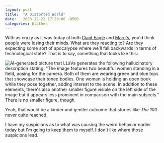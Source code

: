 ```yaml
---
layout: post
title:  "A Distorted World"
date:   2023-12-22 17:20:00 -0500
categories: blather
---
```

With as crazy as it was today at both [Giant Eagle](https://www.gianteagle.com) and [Marc's](https://www.marcs.com), you'd think people were losing their minds.  What are they reacting to?  Are they expecting some sort of apocalypse where we'll fall backwards in terms of technological state?  That is to say, something that looks like this:

![AI-generated picture that LLaVa generates the following hallucinatory description stating: "The image features two beautiful women standing in a field, posing for the camera. Both of them are wearing green and blue tops that showcase their toned bodies. One woman is holding an open book while they pose together, adding interest to the scene. In addition to these elements, there's also another smaller figure visible on the left side of the image but it appears less prominent in comparison with the main subjects."  There is no smaller figure, though.]({{site.url}}/img/planfor2024.jpg)

Yeah, that would be a kinder and gentler outcome that stories like *The 100* never quite reached.

I have my suspicions as to what was causing the weird behavior earlier today but I'm going to keep them to myself.  I don't like where those suspicions lead.
